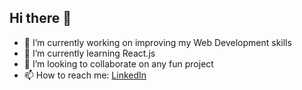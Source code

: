 ## Hi there 👋

- 🔭 I’m currently working on improving my Web Development skills
- 🌱 I’m currently learning React.js
- 👯 I’m looking to collaborate on any fun project
- 📫 How to reach me: [LinkedIn](https://www.linkedin.com/in/shubham-bhardwaj-23250b173)
<!--
**Shubh4m-B/Shubh4m-B** is a ✨ _special_ ✨ repository because its `README.md` (this file) appears on your GitHub profile.

Here are some ideas to get you started:

- 🔭 I’m currently working on ...
- 🌱 I’m currently learning ...
- 👯 I’m looking to collaborate on ...
- 🤔 I’m looking for help with ...
- 💬 Ask me about ...
- 📫 How to reach me: ...
- 😄 Pronouns: ...
- ⚡ Fun fact: ...
-->
